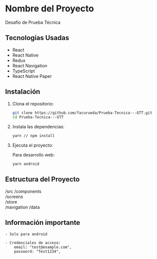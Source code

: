 # Nombre del Proyecto

Desafío de Prueba Técnica

## Tecnologías Usadas

- React
- React Native
- Redux
- React Navigation
- TypeScript
- React Native Paper

## Instalación

1. Clona el repositorio:

   ```bash
   git clone https://github.com/facurueda/Prueba-Tecnica---GTT.git
   cd Prueba-Tecnica---GTT
   ```

2. Instala las dependencias:

   ```bash
   yarn // npm install
   ```

3. Ejecuta el proyecto:

   Para desarrollo web:

   ```bash
   yarn android
   ```

## Estructura del Proyecto

/src
/components  
 /screens  
 /store  
 /navigation
/data

## Información importante

    - Solo para android

    - Credenciales de acceso:
        email: "test@example.com",
        password: "Test1234",
